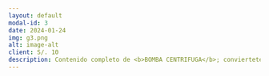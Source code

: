 ```yaml
---
layout: default
modal-id: 3
date: 2024-01-24
img: g3.png
alt: image-alt
client: S/. 10
description: Contenido completo de <b>BOMBA CENTRIFUGA</b>; conviertete en experto y mejora tus habilidades en mantenimiento de este equipo<br><br>PETS<br>MANUALES<br>PLANOS<br>VIDEOS<br>PRESENTACIONES 
---
```

